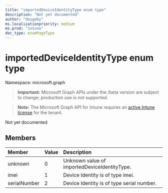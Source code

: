 ```yaml
---
title: "importedDeviceIdentityType enum type"
description: "Not yet documented"
author: "dougeby"
ms.localizationpriority: medium
ms.prod: "intune"
doc_type: enumPageType
---
```


# importedDeviceIdentityType enum type

Namespace: microsoft.graph

> **Important:** Microsoft Graph APIs under the /beta version are subject to change; production use is not supported.

> **Note:** The Microsoft Graph API for Intune requires an [active Intune license](https://go.microsoft.com/fwlink/?linkid=839381) for the tenant.

Not yet documented

## Members
|Member|Value|Description|
|:---|:---|:---|
|unknown|0|Unknown value of importedDeviceIdentityType.|
|imei|1|Device Identity is of type imei.|
|serialNumber|2|Device Identity is of type serial number.|




